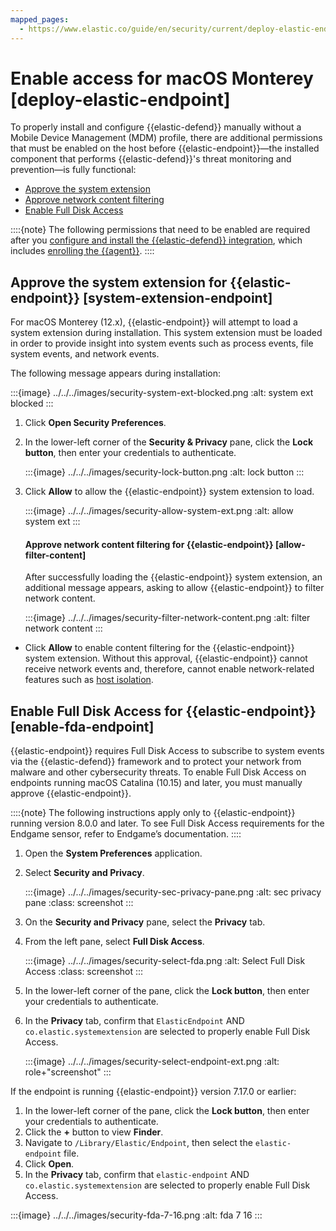 ```yaml
---
mapped_pages:
  - https://www.elastic.co/guide/en/security/current/deploy-elastic-endpoint.html
---
```


# Enable access for macOS Monterey [deploy-elastic-endpoint]

To properly install and configure {{elastic-defend}} manually without a Mobile Device Management (MDM) profile, there are additional permissions that must be enabled on the host before {{elastic-endpoint}}—the installed component that performs {{elastic-defend}}'s threat monitoring and prevention—is fully functional:

* [Approve the system extension](#system-extension-endpoint)
* [Approve network content filtering](#allow-filter-content)
* [Enable Full Disk Access](#enable-fda-endpoint)

::::{note}
The following permissions that need to be enabled are required after you [configure and install the {{elastic-defend}} integration](/reference/security/elastic-defend/install-endpoint.md), which includes [enrolling the {{agent}}](/reference/security/elastic-defend/install-endpoint.md#enroll-security-agent).
::::



## Approve the system extension for {{elastic-endpoint}} [system-extension-endpoint]

For macOS Monterey (12.x), {{elastic-endpoint}} will attempt to load a system extension during installation. This system extension must be loaded in order to provide insight into system events such as process events, file system events, and network events.

The following message appears during installation:

:::{image} ../../../images/security-system-ext-blocked.png
:alt: system ext blocked
:::

1. Click **Open Security Preferences**.
2. In the lower-left corner of the **Security & Privacy** pane, click the **Lock button**, then enter your credentials to authenticate.

    :::{image} ../../../images/security-lock-button.png
    :alt: lock button
    :::

3. Click **Allow** to allow the {{elastic-endpoint}} system extension to load.

    :::{image} ../../../images/security-allow-system-ext.png
    :alt: allow system ext
    :::


    #### Approve network content filtering for {{elastic-endpoint}} [allow-filter-content]

    After successfully loading the {{elastic-endpoint}} system extension,  an additional message appears, asking to allow {{elastic-endpoint}} to filter network content.

    :::{image} ../../../images/security-filter-network-content.png
    :alt: filter network content
    :::


* Click **Allow** to enable content filtering for the {{elastic-endpoint}} system extension. Without this approval, {{elastic-endpoint}} cannot receive network events and, therefore, cannot enable network-related features such as [host isolation](/solutions/security/endpoint-response-actions/isolate-host.md).


## Enable Full Disk Access for {{elastic-endpoint}} [enable-fda-endpoint]

{{elastic-endpoint}} requires Full Disk Access to subscribe to system events via the {{elastic-defend}} framework and to protect your network from malware and other cybersecurity threats. To enable Full Disk Access on endpoints running macOS Catalina (10.15) and later, you must manually approve {{elastic-endpoint}}.

::::{note}
The following instructions apply only to {{elastic-endpoint}} running version 8.0.0 and later. To see Full Disk Access requirements for the Endgame sensor, refer to Endgame’s documentation.
::::


1. Open the **System Preferences** application.
2. Select **Security and Privacy**.

    :::{image} ../../../images/security-sec-privacy-pane.png
    :alt: sec privacy pane
    :class: screenshot
    :::

3. On the **Security and Privacy** pane, select the **Privacy** tab.
4. From the left pane, select **Full Disk Access**.

    :::{image} ../../../images/security-select-fda.png
    :alt: Select Full Disk Access
    :class: screenshot
    :::

5. In the lower-left corner of the pane, click the **Lock button**, then enter your credentials to authenticate.
6. In the **Privacy** tab,  confirm that `ElasticEndpoint` AND `co.elastic.systemextension` are selected to properly enable Full Disk Access.

    :::{image} ../../../images/security-select-endpoint-ext.png
    :alt: role+"screenshot"
    :::


If the endpoint is running {{elastic-endpoint}} version 7.17.0 or earlier:

1. In the lower-left corner of the pane, click the **Lock button**, then enter your credentials to authenticate.
2. Click the **+** button to view **Finder**.
3. Navigate to `/Library/Elastic/Endpoint`, then select the `elastic-endpoint` file.
4. Click **Open**.
5. In the **Privacy** tab, confirm that `elastic-endpoint` AND `co.elastic.systemextension` are selected to properly enable Full Disk Access.

:::{image} ../../../images/security-fda-7-16.png
:alt: fda 7 16
:::

